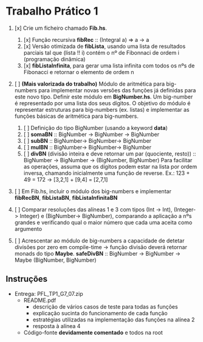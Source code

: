 # Trabalho Prático 1

1. [x] Crie um ficheiro chamado **Fib.hs**.
   1. [x] Função recursiva **fibRec** :: (Integral a) => a -> a
   2. [x] Versão otimizada de **fibLista**, usando uma lista de resultados parciais tal que (lista !! i) contém o nº de Fibonnaci de ordem i (programação dinâmica)
   3. [x] **fibListaInfinita**, para gerar uma lista infinita com todos os nºs de Fibonacci e retornar o elemento de ordem n

2. [ ] **(Mais valorizada do trabalho)** Módulo de aritmética para big-numbers para implementar novas versões das funções já definidas para este novo tipo. Definir este módulo em **BigNumber.hs**. Um big-number é representado por uma lista dos seus dígitos. O objetivo do módulo é representar estruturas para big-numbers (ex. listas) e implementar as funções básicas de aritmética para big-numbers.
   1. [ ] Definição do tipo BigNumber (usando a keyword __data__)
   2. [ ] **somaBN** :: BigNumber -> BigNumber -> BigNumber
   3. [ ] **subBN** :: BigNumber-> BigNumber-> BigNumber
   4. [ ] **mulBN** :: BigNumber-> BigNumber-> BigNumber
   5. [ ] **divBN** (divisão inteira e deve retornar um par (quociente, resto)) :: BigNumber -> BigNumber -> (BigNumber, BigNumber)
Para facilitar as operações, assuma que os dígitos podem estar na lista por ordem inversa, chamando inicialmente uma função de reverse.
Ex.: 123 + 49 = 172 -> [3,2,1] + [9,4] = [2,7,1]

3. [ ] Em Fib.hs, incluir o módulo dos big-numbers e implementar **fibRecBN**, **fibListaBN**, **fibListaInfinitaBN**

4. [ ] Comparar resoluções das alíneas 1 e 3 com tipos (Int -> Int), (Integer-> Integer) e (BigNumber-> BigNumber), comparando a aplicação a nºs grandes e verificando qual o maior número que cada uma aceita como argumento

5. [ ] Acrescentar ao módulo de big-numbers a capacidade de detetar divisões por zero em compile-time -> função divisão deverá retornar monads do tipo **Maybe**. **safeDivBN** :: BigNumber -> BigNumber -> Maybe (BigNumber, BigNumber)

## Instruções

- Entrega: PFL_TP1_G7_07.zip
  - README.pdf
    - descrição de vários casos de teste para todas as funções
    - explicação sucinta do funcionamento de cada função
    - estratégias utilizadas na implementação das funções na alínea 2
    - resposta à alínea 4
  - Código-fonte **devidamente comentado** e todos na root